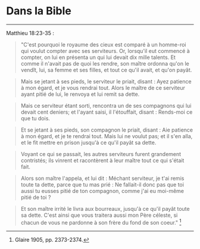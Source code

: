 # Dans la Bible

***

Matthieu 18:23-35 :

> "C'est pourquoi le royaume des cieux est comparé à un homme-roi qui voulut compter avec ses serviteurs. Or, lorsqu'il eut commencé à compter, on lui en présenta un qui lui devait dix mille talents. Et comme il n'avait pas de quoi les rendre, son maître ordonna qu'on le vendît, lui, sa femme et ses filles, et tout ce qu'il avait, et qu'on payât.

> Mais se jetant à ses pieds, le serviteur le priait, disant : Ayez patience à mon égard, et je vous rendrai tout. Alors le maître de ce serviteur ayant pitié de lui, le renvoya et lui remit sa dette.

> Mais ce serviteur étant sorti, rencontra un de ses compagnons qui lui devait cent deniers; et l'ayant saisi, il l'étouffait, disant : Rends-moi ce que tu dois.

> Et se jetant à ses pieds, son compagnon le priait, disant : Aie patience à mon égard, et je te rendrai tout. Mais lui ne voulut pas; et il s'en alla, et le fit mettre en prison jusqu'à ce qu'il payât sa dette.

> Voyant ce qui se passait, les autres serviteurs furent grandement contristés; ils vinrent et racontèrent à leur maître tout ce qui s'était fait.

> Alors son maître l'appela, et lui dit : Méchant serviteur, je t'ai remis toute ta dette, parce que tu mas prié : Ne fallait-il donc pas que toi aussi tu eusses pitié de ton compagnon, comme j'ai eu moi-même pitié de toi ? 

> Et son maître irrité le livra aux bourreaux, jusqu'à ce qu'il payât toute sa dette. C'est ainsi que vous traitera aussi mon Père céleste, si chacun de vous ne pardonne à son frère du fond de son coeur." [^1]

[^1]: Glaire 1905, pp. 2373-2374.


